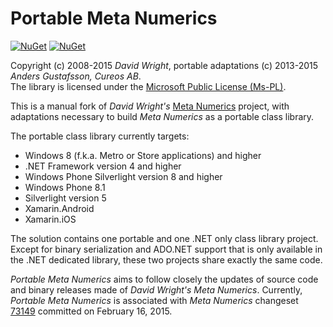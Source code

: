 Portable Meta Numerics
======================

[![NuGet](https://img.shields.io/nuget/v/Portable.Meta.Numerics.svg)](https://www.nuget.org/packages/Portable.Meta.Numerics/)
[![NuGet](https://img.shields.io/nuget/dt/Portable.Meta.Numerics.svg)](https://www.nuget.org/packages/Portable.Meta.Numerics/)

Copyright (c) 2008-2015 *David Wright*, portable adaptations (c) 2013-2015 *Anders Gustafsson, Cureos AB*.<br/>The library is licensed under the [Microsoft Public License (Ms-PL)](http://opensource.org/licenses/MS-PL).

This is a manual fork of *David Wright's* [Meta Numerics](https://metanumerics.codeplex.com/) project, with adaptations necessary to build *Meta Numerics* as a portable class library.

The portable class library currently targets:

* Windows 8 (f.k.a. Metro or Store applications) and higher
* .NET Framework version 4 and higher
* Windows Phone Silverlight version 8 and higher
* Windows Phone 8.1
* Silverlight version 5
* Xamarin.Android
* Xamarin.iOS

The solution contains one portable and one .NET only class library project. Except for binary serialization and ADO.NET support that is only available in the .NET dedicated library, these two projects share exactly the same code.

*Portable Meta Numerics* aims to follow closely the updates of source code and binary releases made of *David Wright's Meta Numerics*. Currently, *Portable Meta Numerics* is associated with *Meta Numerics* changeset [73149](https://metanumerics.codeplex.com/SourceControl/changeset/73149) committed on February 16, 2015.
